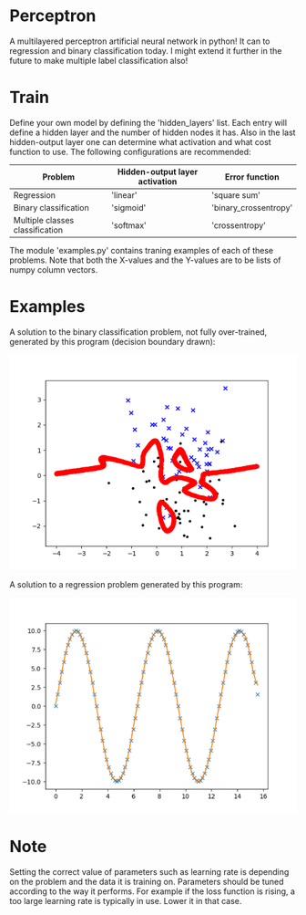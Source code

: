 # Perceptron
A multilayered perceptron artificial neural network in python!
It can to regression and binary classification today.
I might extend it further in the future to make
multiple label classification also!

# Train
Define your own model by defining the 'hidden_layers' list. 
Each entry will define a hidden layer and the number of hidden nodes it has.
Also in the last hidden-output layer one can determine what 
activation and what cost function to use.
The following configurations are recommended:

<table>
  <thead>
    <tr>
      <th>Problem</th>
      <th>Hidden-output layer activation</th>
      <th>Error function</th>
    </tr>
  </thead>
  <tbody>
    <tr>
      <td>Regression</td>
      <td>'linear'</td>
      <td>'square sum'</td>   
    </tr>
    <tr>
      <td>Binary classification</td>
      <td>'sigmoid'</td>
      <td>'binary_crossentropy'</td>
    </tr>
    <tr>
      <td>Multiple classes classification</td>
      <td>'softmax'</td>
      <td>'crossentropy'</td>
    </tr>
  </tbody>
</table>
  
The module 'examples.py' contains traning examples of each of these problems. Note that both the X-values and the Y-values are to be lists of numpy column vectors. 

# Examples 

A solution to the binary classification problem, not fully over-trained, generated by this program (decision boundary drawn):

![Binary classification](examples/gauss_classifier_H100-100-100-10-10.png?raw=true "Binary Classification")

A solution to a regression problem generated by this program:

![Function regression](examples/sin_regression_H10-10-10.png?raw=true "Binary Classification")

# Note
Setting the correct value of parameters such as learning rate is depending
on the problem and the data it is training on. Parameters should be tuned 
according to the way it performs. For example if the loss function is rising, 
a too large  learning rate is typically in use. Lower it in that case. 
